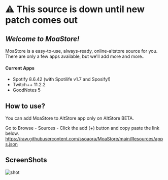 # ⚠ This source is down until new patch comes out
## _Welcome to MoaStore!_

MoaStore is a easy-to-use, always-ready, online-altstore source for you.  
There are only a few apps available, but we'll add more and more..

#### Current Apps
- Spotify 8.6.42 (with Spotilife v1.7 and Sposify!)  
- Twitch++ 11.2.2  
- GoodNotes 5  

## How to use?
You can add MoaStore to AltStore app only on AltStore BETA.  

Go to Browse - Sources - Click the add (+) button and copy paste the link below.  
https://raw.githubusercontent.com/ssoaora/MoaStore/main/Resources/apps.json

## ScreenShots
![shot](https://raw.githubusercontent.com/ssoaora/MoaStore/main/Resources/ScreenShots/work/Slide.png)
